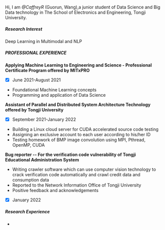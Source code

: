 Hi, I am _@CaffreyR_ (Guorun, Wang),a junior student of Data Science and Big Data technology in The School of Electronics and Engineering, Tongji University. 



##### Research Interest

Deep Learning in Multimodal and NLP

##### PROFESSIONAL EXPERIENCE

 **Applying Machine Learning to Engineering and Science - Professional Certificate Program offered by MITxPRO**

- [x] June 2021-August 2021

- Foundational Machine Learning concepts
- Programming and application of Data Science

**Assistant of Parallel and Distributed System Architecture Technology offered by Tongji University**

- [x] September 2021-January 2022

- Building a Linux cloud server for CUDA accelerated source code testing
- Assigning an exclusive account to each user according to his/her ID
- Testing homework of BMP image convolution using MPI, Pthread, OpenMP, CUDA

**Bug reporter -- For the verification code vulnerability of Tongji Educational Administration System**

- Writing crawler software which can use computer vision technology to crack verification code automatically and crawl credit data and consumption data
- Reported to the Network Information Office of Tongji University
- Positive feedback and acknowledgements

- [x] January 2022

##### Research Experience

- 
